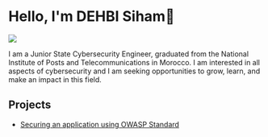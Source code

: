 # Hello, I'm DEHBI Siham👋
<a href="https://linkedin.com/in/siham-dehbi"><img src="https://img.shields.io/badge/-LinkedIn-0072b1?&style=for-the-badge&logo=linkedin&logoColor=white" /></a>

I am a Junior State Cybersecurity Engineer, graduated from the National Institute of Posts and Telecommunications in Morocco. I am interested in all aspects of cybersecurity and I am seeking opportunities to grow, learn, and make an impact in this field.

<!--
**DEHBI-cyber/DEHBI-cyber** is a ✨ _special_ ✨ repository because its `README.md` (this file) appears on your GitHub profile.

Here are some ideas to get you started:

- 🔭 I’m currently working on ...
- 🌱 I’m currently learning ...
- 👯 I’m looking to collaborate on ...
- 🤔 I’m looking for help with ...
- 💬 Ask me about ...
- 📫 How to reach me: ...
- 😄 Pronouns: ...
- ⚡ Fun fact: ...
-->
## Projects
- <a href="https://github.com/DEHBI-cyber/Web-Application-Development-Assurance-of-Security-against-2-of-OWASP-Vulnerabilities">Securing an application using OWASP Standard</a>
